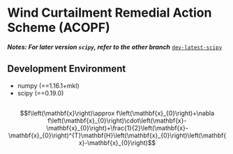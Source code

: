 # Wind Curtailment Remedial Action Scheme (ACOPF)

***Notes: For later version `scipy`, refer to the other branch*** [`dev-latest-scipy`](https://github.com/nie93/acopf-windcurtailment/tree/dev-latest-scipy)

## Development Environment

* numpy (==1.16.1+mkl)
* scipy (==0.19.0)

##

$$f\left(\mathbf{x}\right)\approx f\left(\mathbf{x}_{0}\right)+\nabla f\left(\mathbf{x}_{0}\right)\cdot\left(\mathbf{x}-\mathbf{x}_{0}\right)+\frac{1}{2}\left(\mathbf{x}-\mathbf{x}_{0}\right)^{T}\mathbf{H}\left(\mathbf{x}_{0}\right)\left(\mathbf{x}-\mathbf{x}_{0}\right)$$
